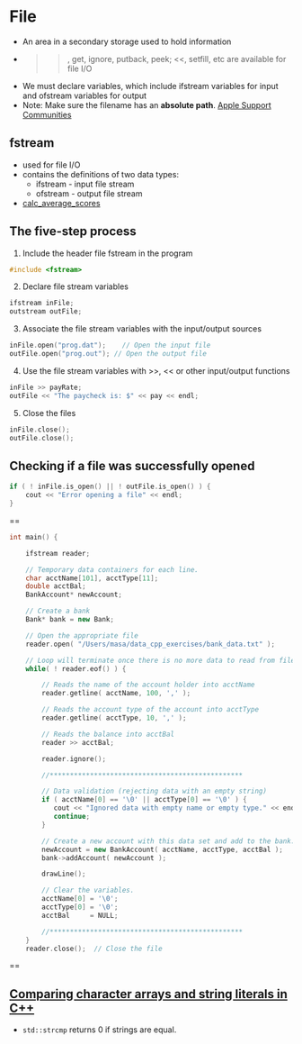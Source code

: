 # File
- An area in a secondary storage used to hold information
- >>, get, ignore, putback, peek; <<, setfill, etc are available for file I/O
- We must declare variables, which include ifstream variables for input and ofstream variables for output
- Note: Make sure the filename has an **absolute path**. [Apple Support Communities](https://discussions.apple.com/thread/6588941?start=0&tstart=0)

## fstream
- used for file I/O
- contains the definitions of two data types:
    + ifstream - input file stream
    + ofstream - output file stream
- [calc_average_scores](https://github.com/mnishiguchi/cpp_practice_code/blob/master/cs1/chap3_programming_exercises/calc_average_scores/calc_average_scores/main.cpp)

## The five-step process
1. Include the header file fstream in the program
```cpp
#include <fstream>
```

2. Declare file stream variables
```cpp
ifstream inFile;
outstream outFile;
```

3. Associate the file stream variables with the input/output sources
```cpp
inFile.open("prog.dat");    // Open the input file
outFile.open("prog.out"); // Open the output file
```

4. Use the file stream variables with >>, << or other input/output functions
```cpp
inFile >> payRate;
outFile << "The paycheck is: $" << pay << endl;
```

5. Close the files 
```cpp
inFile.close(); 
outFile.close();
```

## Checking if a file was successfully opened

```cpp
if ( ! inFile.is_open() || ! outFile.is_open() ) {
    cout << "Error opening a file" << endl;
}
```

==

```cpp
int main() {

    ifstream reader;

    // Temporary data containers for each line.
    char acctName[101], acctType[11];
    double acctBal;
    BankAccount* newAccount;

    // Create a bank
    Bank* bank = new Bank;

    // Open the appropriate file
    reader.open( "/Users/masa/data_cpp_exercises/bank_data.txt" );

    // Loop will terminate once there is no more data to read from file
    while( ! reader.eof() ) {

        // Reads the name of the account holder into acctName
        reader.getline( acctName, 100, ',' );

        // Reads the account type of the account into acctType
        reader.getline( acctType, 10, ',' );

        // Reads the balance into acctBal
        reader >> acctBal;

        reader.ignore();

        //************************************************

        // Data validation (rejecting data with an empty string)
        if ( acctName[0] == '\0' || acctType[0] == '\0' ) {
           cout << "Ignored data with empty name or empty type." << endl;
           continue;
        }

        // Create a new account with this data set and add to the bank.
        newAccount = new BankAccount( acctName, acctType, acctBal );
        bank->addAccount( newAccount );

        drawLine();

        // Clear the variables.
        acctName[0] = '\0';
        acctType[0] = '\0';
        acctBal     = NULL;

        //************************************************
    }
    reader.close();  // Close the file
```

==

## [Comparing character arrays and string literals in C++](http://stackoverflow.com/a/1639437/3837223)
- `std::strcmp` returns 0 if strings are equal.
